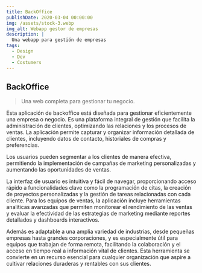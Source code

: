 ```yaml
---
title: BackOffice
publishDate: 2020-03-04 00:00:00
img: /assets/stock-3.webp
img_alt: Webapp gestor de empresas
description: |
  Una webapp para gestión de empresas
tags:
  - Design
  - Dev
  - Costumers
---
```


## BackOffice

> Una web completa para gestionar tu negocio.

Esta aplicación de backoffice está diseñada para gestionar eficientemente una empresa o negocio. Es una plataforma integral de gestión que facilita la administración de clientes, optimizando las relaciones y los procesos de ventas. La aplicación permite capturar y organizar información detallada de clientes, incluyendo datos de contacto, historiales de compras y preferencias.

Los usuarios pueden segmentar a los clientes de manera efectiva, permitiendo la implementación de campañas de marketing personalizadas y aumentando las oportunidades de ventas.

La interfaz de usuario es intuitiva y fácil de navegar, proporcionando acceso rápido a funcionalidades clave como la programación de citas, la creación de proyectos personalizadas y la gestión de tareas relacionadas con cada cliente. Para los equipos de ventas, la aplicación incluye herramientas analíticas avanzadas que permiten monitorear el rendimiento de las ventas y evaluar la efectividad de las estrategias de marketing mediante reportes detallados y dashboards interactivos.

Además es adaptable a una amplia variedad de industrias, desde pequeñas empresas hasta grandes corporaciones, y es especialmente útil para equipos que trabajan de forma remota, facilitando la colaboración y el acceso en tiempo real a información vital de clientes. Esta herramienta se convierte en un recurso esencial para cualquier organización que aspire a cultivar relaciones duraderas y rentables con sus clientes.
